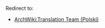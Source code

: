 Redirect to:

*   [ArchWiki:Translation Team (Polski)](/index.php/ArchWiki:Translation_Team_(Polski) "ArchWiki:Translation Team (Polski)")